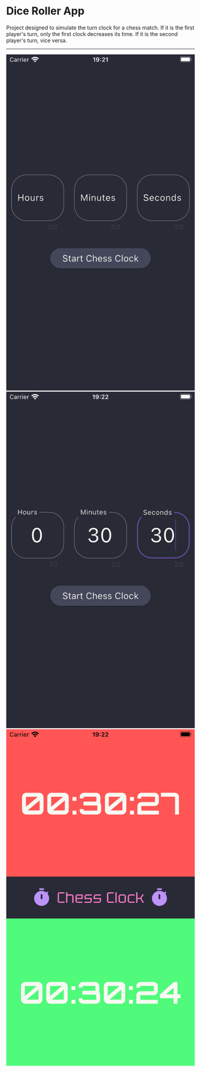 # Dice Roller App

Project designed to simulate the turn clock for a chess match. If it is the first player's turn, only the first clock decreases its time. If it is the second player's turn, vice versa.

---
![alt text](demostration/app_1.png)
![alt text](demostration/app_2.png)
![alt text](demostration/app_3.png)